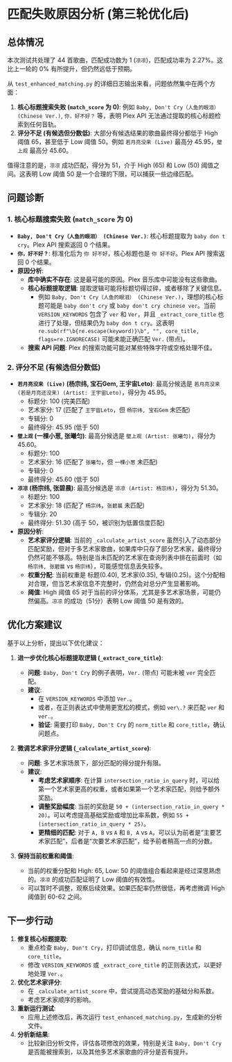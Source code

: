 # 匹配失败原因分析 (第三轮优化后)

## 总体情况

本次测试共处理了 44 首歌曲，匹配成功数为 1 (`凉凉`)，匹配成功率为 2.27%。这比上一轮的 0% 有所提升，但仍然远低于预期。

从 `test_enhanced_matching.py` 的详细日志输出来看，问题依然集中在两个方面：

1.  **核心标题搜索失败 (`match_score` 为 0)**: 例如 `Baby, Don't Cry（人鱼的眼泪） (Chinese Ver.)`, `你，好不好？` 等，表明 Plex API 无法通过提取的核心标题检索到任何音轨。
2.  **评分不足 (有候选但分数低)**: 大部分有候选结果的歌曲最终得分都低于 High 阈值 65，甚至低于 Low 阈值 50。例如 `若月亮没来 (Live)` 最高分 45.95，`壁上观` 最高分 45.60。

值得注意的是，`凉凉` 成功匹配，得分为 51，介于 High (65) 和 Low (50) 阈值之间。这表明 Low 阈值 50 是一个合理的下限，可以捕获一些边缘匹配。

## 问题诊断

### 1. 核心标题搜索失败 (`match_score` 为 0)

*   **`Baby, Don't Cry（人鱼的眼泪） (Chinese Ver.)`**: 核心标题提取为 `baby don t cry`。Plex API 搜索返回 0 个结果。
*   **`你，好不好？`**: 标准化后为 `你 好不好`，核心标题也是 `你 好不好`。Plex API 搜索返回 0 个结果。
*   **原因分析**:
    *   **库中确实不存在**: 这是最可能的原因。Plex 音乐库中可能没有这些歌曲。
    *   **核心标题提取逻辑**: 提取逻辑可能将标题切得过碎，或者移除了关键信息。
        *   例如 `Baby, Don't Cry（人鱼的眼泪） (Chinese Ver.)`，理想的核心标题可能是 `baby don't cry` 或 `baby don't cry chinese ver`。当前 `VERSION_KEYWORDS` 包含了 `ver` 和 `Ver`，并且 `_extract_core_title` 也进行了处理，但结果仍为 `baby don t cry`。这表明 `re.sub(rf"\b{re.escape(keyword)}\b", "", core_title, flags=re.IGNORECASE)` 可能未能正确匹配 `Ver.` (带点)。
    *   **搜索 API 问题**: Plex 的搜索功能可能对某些特殊字符或空格处理不佳。

### 2. 评分不足 (有候选但分数低)

*   **`若月亮没来 (Live)` (杨宗纬, 宝石Gem, 王宇宙Leto)**: 最高分候选是 `若月亮没来 (若是月亮还没来) (Artist: 王宇宙Leto)`，得分为 45.95。
    *   标题分: 100 (完美匹配)
    *   艺术家分: 17 (匹配了 `王宇宙Leto`，但 `杨宗纬, 宝石Gem` 未匹配)
    *   专辑分: 0
    *   最终得分: 45.95 (低于 50)
*   **`壁上观` (一棵小葱, 张曦匀)**: 最高分候选是 `壁上观 (Artist: 张曦匀)`，得分为 45.60。
    *   标题分: 100
    *   艺术家分: 16 (匹配了 `张曦匀`，但 `一棵小葱` 未匹配)
    *   专辑分: 0
    *   最终得分: 45.60 (低于 50)
*   **`凉凉` (杨宗纬, 张碧晨)**: 最高分候选是 `凉凉 (Artist: 杨宗纬)`，得分为 51.30。
    *   标题分: 100
    *   艺术家分: 18 (匹配了 `杨宗纬`，`张碧晨` 未匹配)
    *   专辑分: 20
    *   最终得分: 51.30 (高于 50，被识别为低置信度匹配)
*   **原因分析**:
    *   **艺术家评分逻辑**: 当前的 `_calculate_artist_score` 虽然引入了动态部分匹配奖励，但对于多艺术家歌曲，如果库中只存了部分艺术家，最终得分仍然可能不够高。特别是当未匹配的艺术家在查询列表中排在前面时（如 `杨宗纬, 张碧晨` vs `杨宗纬`），可能感觉信息丢失较多。
    *   **权重分配**: 当前权重是 标题(0.40), 艺术家(0.35), 专辑(0.25)。这个分配相对合理，但当艺术家信息不完整时，仍然会对总分产生显著影响。
    *   **阈值**: High 阈值 65 对于当前的评分体系，尤其是多艺术家场景，可能仍然偏高。`凉凉` 的成功（51分）表明 Low 阈值 50 是有效的。

## 优化方案建议

基于以上分析，提出以下优化建议：

1.  **进一步优化核心标题提取逻辑 (`_extract_core_title`)**:
    *   **问题**: `Baby, Don't Cry` 的例子表明，`Ver.` (带点) 可能未被 `ver` 完全匹配。
    *   **建议**:
        *   在 `VERSION_KEYWORDS` 中添加 `Ver.`。
        *   或者，在正则表达式中使用更宽松的模式，例如 `ver\.?` 来匹配 `ver` 和 `ver.`。
        *   **验证**: 需要打印 `Baby, Don't Cry` 的 `norm_title` 和 `core_title`，确认问题点。

2.  **微调艺术家评分逻辑 (`_calculate_artist_score`)**:
    *   **问题**: 多艺术家场景下，部分匹配的得分提升有限。
    *   **建议**:
        *   **考虑艺术家顺序**: 在计算 `intersection_ratio_in_query` 时，可以给第一个艺术家更高的权重，或者如果第一个艺术家匹配，则给予额外奖励。
        *   **调整奖励幅度**: 当前的奖励是 `50 + (intersection_ratio_in_query * 20)`。可以考虑提高基础奖励或增加比率系数，例如 `55 + (intersection_ratio_in_query * 25)`。
        *   **更精细的匹配**: 对于 `A, B` vs `A` 和 `B, A` vs `A`，可以认为前者是“主要艺术家匹配”，后者是“次要艺术家匹配”，给予前者稍高一点的分数。

3.  **保持当前权重和阈值**:
    *   当前的权重分配和 High: 65, Low: 50 的阈值组合看起来是经过深思熟虑的。`凉凉` 的成功匹配证明了 Low 阈值的有效性。
    *   可以暂时不调整，观察后续效果。如果匹配率仍然很低，再考虑微调 High 阈值到 60-62 之间。

## 下一步行动

1.  **修复核心标题提取**:
    *   重点检查 `Baby, Don't Cry`，打印调试信息，确认 `norm_title` 和 `core_title`。
    *   修改 `VERSION_KEYWORDS` 或 `_extract_core_title` 的正则表达式，以更好地处理 `Ver.`。
2.  **优化艺术家评分**:
    *   在 `_calculate_artist_score` 中，尝试提高动态奖励的基础分和系数。
    *   考虑艺术家顺序的影响。
3.  **重新运行测试**:
    *   应用上述修改后，再次运行 `test_enhanced_matching.py`，生成新的分析文件。
4.  **分析新结果**:
    *   比较新旧分析文件，评估各项修改的效果，特别是关注 `Baby, Don't Cry` 是否能被搜索到，以及其他多艺术家歌曲的评分是否有提升。
